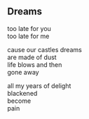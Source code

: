 ## Dreams

too late for you  
too late for me  

cause our castles dreams  
are made of dust   
life blows and then  
gone  away

all my years of delight  
blackened  
become   
pain
